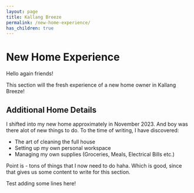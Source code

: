 ```yaml
---
layout: page
title: Kallang Breeze
permalink: /new-home-experience/
has_children: true 
---
```


# New Home Experience

Hello again friends!

This section will the fresh experience of a new home owner in Kallang Breeze! 

## Additional Home Details

I shifted into my new home approximately in November 2023. And boy was there alot of new things to do. To the time of writing, I have discovered:
- The art of cleaning the full house
- Setting up my own personal workspace
- Managing my own supplies (Groceries, Meals, Electrical Bills etc.)

Point is - tons of things that I now need to do haha. Which is good, since that gives us some content to write for this section.

Test adding some lines here!